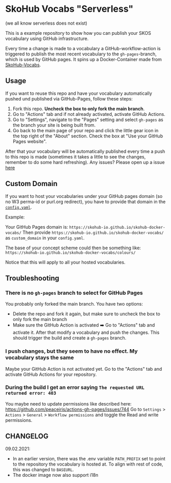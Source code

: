 # SkoHub Vocabs "Serverless"

(we all know serverless does not exist)

This is a example repository to show how you can publish your SKOS vocabulary using GitHub infrastructure.

Every time a change is made to a vocabulary a GitHub-workflow-action is triggered to publish the most recent vocabulary to the `gh-pages`-branch, which is used by GitHub pages.
It spins up a Docker-Container made from [SkoHub-Vocabs](https://github.com/hbz/skohub-vocabs).

## Usage

If you want to reuse this repo and have your vocabulary automatically pushed und published via GitHub-Pages, follow these steps:

1. Fork this repo. **Uncheck the box to only fork the main branch**.
1. Go to "Actions" tab and if not already activated, activate GitHub Actions.
1. Go to "Settings", navigate to the "Pages" setting and select `gh-pages` as the branch your site is being built from. 
1. Go back to the main page of your repo and click the little gear icon in the top right of the "About" section. Check the box at "Use your GitHub Pages website".

After that your vocabulary will be automatically published every time a push to this repo is made (sometimes it takes a little to see the changes, remember to do some hard refreshing).
Any issues? Please open up a issue [here](https://github.com/skohub-io/skohub-docker-vocabs/issues)

## Custom Domain

If you want to host your vocabularies under your GitHub pages domain (so no W3 perma-id or purl.org redirect), you have to provide that domain in the [`config.yaml`](./config.yaml).

Example:

Your GitHub Pages domain is: `https://skohub-io.github.io/skohub-docker-vocabs/`
Then provide `https://skohub-io.github.io/skohub-docker-vocabs/` as `custom_domain` in your `config.yaml`.

The base of your concept scheme could then be something like: `https://skohub-io.github.io/skohub-docker-vocabs/colours/`

Notice that this will apply to all your hosted vocabularies.

## Troubleshooting

### There is no `gh-pages` branch to select for GitHub Pages

You probably only forked the main branch.
You have two options:

- Delete the repo and fork it again, but make sure to uncheck the box to only fork the main branch
- Make sure the GitHub Action is activated ➡️ Go to "Actions" tab and activate it. After that modify a vocabulary and push the changes. This should trigger the build and create a `gh-pages` branch.

### I push changes, but they seem to have no effect. My vocabulary stays the same

Maybe your GitHub Action is not activated yet.
Go to the "Actions" tab and activate GitHub Actions for your repository.

### During the build I get an error saying `The requested URL returned error: 403`

You maybe need to update permissions like described here: https://github.com/peaceiris/actions-gh-pages/issues/744
Go to `Settings` > `Actions` > `General` > `Workflow permissions` and toggle the Read and write permissions.

## CHANGELOG

09.02.2021:

- In an earlier version, there was the .env variable `PATH_PREFIX` set to point to the repository the vocabulary is hosted at. To align with rest of code, this was changed to `BASEURL`.
- The docker image now also support i18n

